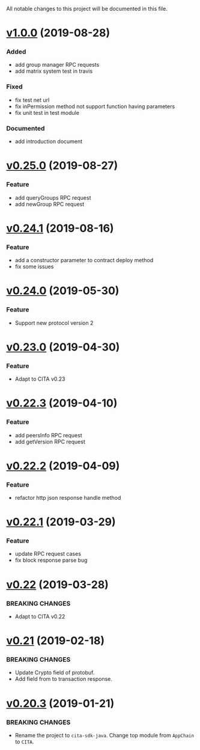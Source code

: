 All notable changes to this project will be documented in this file.

# [v1.0.0](https://github.com/citahub/cita-sdk-java/compare/v0.25.0...v1.0.0) (2019-08-28)

### Added

* add group manager RPC requests
* add matrix system test in travis

### Fixed
* fix test net url
* fix inPermission method not support function having parameters
* fix unit test in test module

### Documented
* add introduction document


# [v0.25.0](https://github.com/citahub/cita-sdk-java/compare/v0.24.1...v0.25.0) (2019-08-27)

### Feature

* add queryGroups RPC request
* add newGroup RPC request

# [v0.24.1](https://github.com/citahub/cita-sdk-java/compare/v0.24.0...v0.24.1) (2019-08-16)

### Feature

* add a constructor parameter to contract deploy method 
* fix some issues

# [v0.24.0](https://github.com/citahub/cita-sdk-java/compare/v0.23.0...v0.24.0) (2019-05-30)

### Feature

* Support new protocol version 2


# [v0.23.0](https://github.com/citahub/cita-sdk-java/compare/v0.22.3...v0.23.0) (2019-04-30)

### Feature

* Adapt to CITA v0.23

# [v0.22.3](https://github.com/citahub/cita-sdk-java/compare/v0.22.2...v0.22.3) (2019-04-10)

### Feature

* add peersInfo RPC request
* add getVersion RPC request

# [v0.22.2](https://github.com/citahub/cita-sdk-java/compare/v0.22.1...v0.22.2) (2019-04-09)

### Feature

* refactor http json response handle method

# [v0.22.1](https://github.com/citahub/cita-sdk-java/compare/v0.22...v0.22.1) (2019-03-29)

### Feature

* update RPC request cases
* fix block response parse bug

# [v0.22](https://github.com/citahub/cita-sdk-java/compare/v0.21...v0.22) (2019-03-28)

### BREAKING CHANGES

* Adapt to CITA v0.22

# [v0.21](https://github.com/citahub/cita-sdk-java/compare/v0.20.3...v0.21) (2019-02-18)

### BREAKING CHANGES

* Update Crypto field of protobuf. 
* Add field from to transaction response.

# [v0.20.3](https://github.com/citahub/cita-sdk-java/compare/v0.20...v0.20.3) (2019-01-21)

### BREAKING CHANGES

* Rename the project to `cita-sdk-java`. Change top module from `AppChain` to `CITA`.
